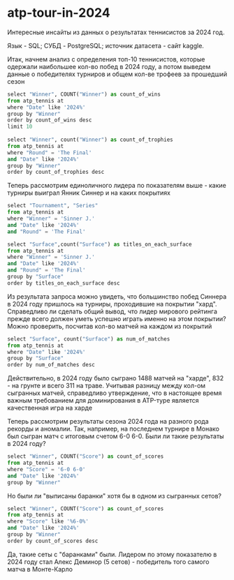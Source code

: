 # atp-tour-in-2024
Интересные инсайты из данных о результатах теннисистов за 2024 год. 

Язык - SQL; СУБД - PostgreSQL; источник датасета - сайт kaggle. 

Итак, начнем анализ с определения топ-10 теннисистов, которые одержали наибольшее кол-во побед в 2024 году, а потом выведем данные о победителях турниров и общем кол-ве трофеев за прошедший сезон

```python
select "Winner", COUNT("Winner") as count_of_wins
from atp_tennis at
where "Date" like '2024%'
group by "Winner"
order by count_of_wins desc
limit 10
	
select "Winner", count("Winner") as count_of_trophies
from atp_tennis at
where "Round" = 'The Final' 
and "Date" like '2024%'
group by "Winner" 
order by count_of_trophies desc
```

Теперь рассмотрим единоличного лидера по показателям выше - какие турниры выиграл Янник Синнер и на каких покрытиях

```python
select "Tournament", "Series"
from atp_tennis at
where "Winner" = 'Sinner J.' 
and "Date" like '2024%' 
and "Round" = 'The Final'
```

```python
select "Surface",count("Surface") as titles_on_each_surface
from atp_tennis at
where "Winner" = 'Sinner J.' 
and "Date" like '2024%' 
and "Round" = 'The Final'
group by "Surface" 
order by titles_on_each_surface desc
```

Из результата запроса можно увидеть, что большинство побед Синнера в 2024 году пришлось на турниры, проходившие на покрытии "хард". Справедливо ли сделать общий вывод, что лидер мирового рейтинга прежде всего должен уметь успешно играть именно на этом покрытии? Можно проверить, посчитав кол-во матчей на каждом из покрытий 

```python
select "Surface", count("Surface") as num_of_matches
from atp_tennis at
where "Date" like '2024%'
group by "Surface"
order by num_of_matches desc
```

Действительно, в 2024 году было сыграно 1488 матчей на "харде", 832 - на грунте и всего 311 на траве. Учитывая разницу между кол-ом сыгранных матчей, справедливо утверждение, что в настоящее время важным требованием для доминирования в ATP-туре является качественная игра на харде 

Теперь рассмотрим результаты сезона 2024 года на разного рода рекорды и аномалии. Так, например, на последнем турнире в Монако был сыгран матч с итоговым счетом 6-0 6-0. Были ли такие результаты в 2024 году? 

```python
select "Winner", COUNT("Score") as count_of_scores
from atp_tennis at
where "Score" = '6-0 6-0' 
and "Date" like '2024%'
group by "Winner"
```

Но были ли "выписаны баранки" хотя бы в одном из сыгранных сетов? 

```python
select "Winner", COUNT("Score") as count_of_scores
from atp_tennis at 
where "Score" like '%6-0%' 
and "Date" like '2024%'
group by "Winner"
order by count_of_scores desc
```

Да, такие сеты с "баранками" были. Лидером по этому показателю в 2024 году стал Алекс Деминор (5 сетов) - победитель того самого матча в Монте-Карло 
